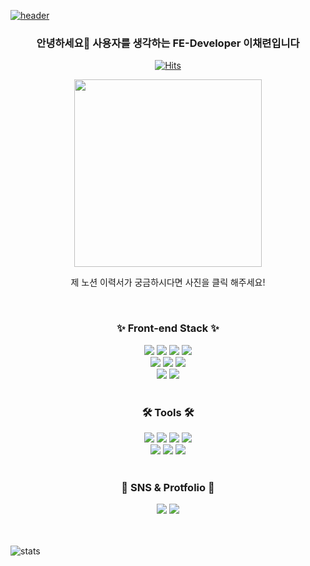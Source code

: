 <!------------------------- 헤더 ---------------------------->
[![header](https://capsule-render.vercel.app/api?type=waving&color=gradient&height=300&section=header&text=CHAERYEON&fontSize=80&animation=twinkling&descAlignY=30)]([https://github.com/CHAERYEON-LEE])

<!------------------------- 프로필사진 및 노션이력서 링크---------------------------->
<div align="center">
<h3>안녕하세요👋 사용자를 생각하는 FE-Developer 이채련입니다</h3>
  
[![Hits](https://hits.seeyoufarm.com/api/count/incr/badge.svg?url=https%3A%2F%2Fgithub.com%2FCHAERYEON-LEE&count_bg=%23FECFF6&title_bg=%23F04E73&icon=github.svg&icon_color=%23E7E7E7&title=hits&edge_flat=false)](https://hits.seeyoufarm.com)
<div>
<a href="https://wistful-apparel-ecb.notion.site/FE-Developer-fbeba8f3017642a9b219c0e08bb2502e"><img src="https://user-images.githubusercontent.com/89028068/212223812-9e683f18-9505-4235-b762-672bce5e3b2f.png" width="300px" height="300px"></a>
</div>
<p>
제 노션 이력서가 궁금하시다면 사진을 클릭 해주세요!
<p>
</div>
<br/>



<!------------------------- 뱃지 ---------------------------->
<div align="center">
    <!------------------------- 테크 스킬 ---------------------------->
    <h3>✨ Front-end Stack ✨</h3>
    <img src="https://img.shields.io/badge/HTML5-E34F26?style=flat&logo=HTML5&logoColor=white" />
    <img src="https://img.shields.io/badge/CSS3-1572B6?style=flat&logo=CSS3&logoColor=white" />
    <img src="https://img.shields.io/badge/JavaScript-F7DF1E?style=flat&logo=JavaScript&logoColor=white" />
    <img src="https://img.shields.io/badge/TypeScript-3178C6?style=flat&logo=TypeScript&logoColor=white" />
    <br/>
    <img src="https://img.shields.io/badge/React-61DAFB?style=flat&logo=React&logoColor=white"/>
    <img src="https://img.shields.io/badge/Redux-764ABC?style=flat&logo=Redux&logoColor=white"/>
    <img src="https://img.shields.io/badge/styled components-DB7093?style=flat&logo=styledcomponents&logoColor=white"/>
    <br/>
    <img src="https://img.shields.io/badge/Next.js-000000?style=flat&logo=Next.js&logoColor=white"/>
    <img src="https://img.shields.io/badge/Framer-0055FF?style=flat&logo=Framer&logoColor=white"/>
    <br/>
    <br/>
    <!------------------------- 툴 ---------------------------->
    <h3>🛠 Tools 🛠</h3>
    <img src="https://img.shields.io/badge/Storybook-FF4785?style=flat&logo=Storybook&logoColor=white"/>
    <img src="https://img.shields.io/badge/Webpack-8DD6F9?style=flat&logo=Webpack&logoColor=white"/>
    <img src="https://img.shields.io/badge/Babel-F9DC3E?style=flat&logo=Babel&logoColor=white"/>
    <img src="https://img.shields.io/badge/Notion-000000?style=flat&logo=Notion&logoColor=white"/>
        <br/>
    <img src="https://img.shields.io/badge/Figma-F24E1E?style=flat&logo=Figma&logoColor=white"/>
    <img src="https://img.shields.io/badge/Adobe Photoshop-31A8FF?style=flat&logo=Adobe Photoshop&logoColor=white"/>
    <img src="https://img.shields.io/badge/Adobe Illustrator-FF9A00?style=flat&logo=Adobe Illustrator&logoColor=white"/>
    <br/>
    <br/>
    <!------------------------- sns 포트폴리오 ---------------------------->
    <h3>🎀 SNS & Protfolio 🎀</h3>
    <img src="https://img.shields.io/badge/Instagram-E4405F?style=flat&logo=Instagram&logoColor=white"/>
    <img src="https://img.shields.io/badge/GitHub-181717?style=flat&logo=GitHub&logoColor=white"/>
</div>

<!------------------------- 프로젝트 홍보 ---------------------------->

<br/>
<br/>

![stats](https://github-readme-stats-git-masterrstaa-rickstaa.vercel.app/api?username=CHAERYEON-LEE&&show_icons=true&theme=tokyonight)

